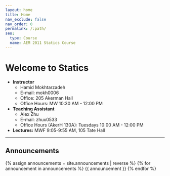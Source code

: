 ```yaml
---
layout: home
title: Home
nav_exclude: false
nav_order: 0
permalink: /:path/
seo:
  type: Course
  name: AEM 2011 Statics Course
---
```


# Welcome to Statics

- **Instructor**
  - Hamid Mokhtarzadeh
  - E-mail: mokh0006
  - Office: 205 Akerman Hall
  - Office Hours: MW 10:30 AM - 12:00 PM
- **Teaching Assistant**
  - Alex Zhu
  - E-mail: zhux0533
  - Office Hours (AkerH 130A): Tuesdays 10:00 AM - 12:00 PM
- **Lectures:** MWF 9:05-9:55 AM, 105 Tate Hall


----
## Announcements

{% assign announcements = site.announcements | reverse %}
{% for announcement in announcements %}
{{ announcement }}
{% endfor %}
